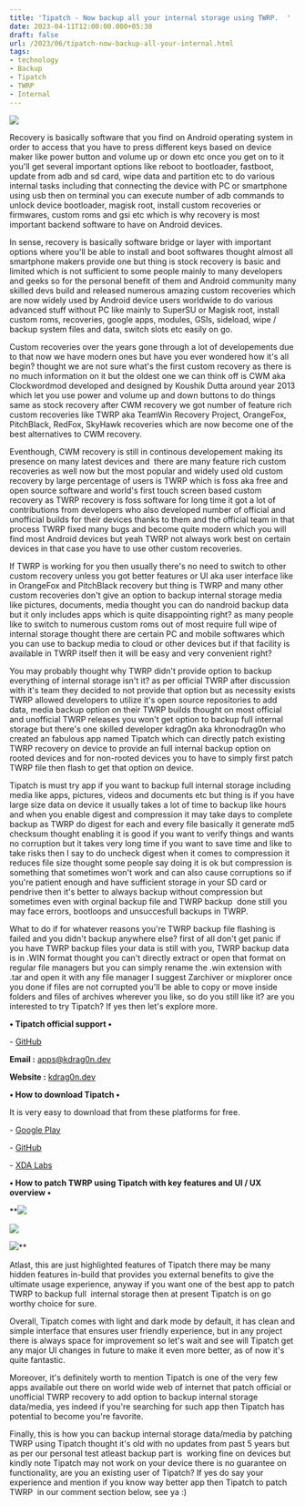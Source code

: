 ```yaml
---
title: 'Tipatch - Now backup all your internal storage using TWRP.  '
date: 2023-04-11T12:00:00.000+05:30
draft: false
url: /2023/06/tipatch-now-backup-all-your-internal.html
tags: 
- technology
- Backup
- Tipatch
- TWRP
- Internal
---
```


 [![](https://blogger.googleusercontent.com/img/a/AVvXsEj3TARwU1mq-VXez82NIf44E0sqXM051j6YgtWv93xWaUPMLhTx_USziZuhBi0k8sSAh6RCTw6TP99CdxQbstE0vnpm5YCAaxe4vDs0lAwI53ytARwd3VWVMyxuMrpjh9mCHDwxh_wmX8ZmVnBUo7pnsI3ZsBptYyYThGUOsJpg3NgV0oAv7Gh3rb5N9g)](https://blogger.googleusercontent.com/img/a/AVvXsEj3TARwU1mq-VXez82NIf44E0sqXM051j6YgtWv93xWaUPMLhTx_USziZuhBi0k8sSAh6RCTw6TP99CdxQbstE0vnpm5YCAaxe4vDs0lAwI53ytARwd3VWVMyxuMrpjh9mCHDwxh_wmX8ZmVnBUo7pnsI3ZsBptYyYThGUOsJpg3NgV0oAv7Gh3rb5N9g) 

  

Recovery is basically software that you find on Android operating system in order to access that you have to press different keys based on device maker like power button and volume up or down etc once you get on to it you'll get several important options like reboot to bootloader, fastboot, update from adb and sd card, wipe data and partition etc to do various internal tasks including that connecting the device with PC or smartphone using usb then on terminal you can execute number of adb commands to unlock device bootloader, magisk root, install custom recoveries or firmwares, custom roms and gsi etc which is why recovery is most important backend software to have on Android devices.

  

In sense, recovery is basically software bridge or layer with important options where you'll be able to install and boot softwares thought almost all smartphone makers provide one but thing is stock recovery is basic and limited which is not sufficient to some people mainly to many developers and geeks so for the personal benefit of them and Android community many skilled devs build and released numerous amazing custom recoveries which are now widely used by Android device users worldwide to do various advanced stuff without PC like mainly to SuperSU or Magisk root, install custom roms, recoveries, google apps, modules, GSIs, sideload, wipe / backup system files and data, switch slots etc easily on go.

  

Custom recoveries over the years gone through a lot of developements due to that now we have modern ones but have you ever wondered how it's all begin? thought we are not sure what's the first custom recovery as there is no much information on it but the oldest one we can think off is CWM aka Clockwordmod developed and designed by Koushik Dutta around year 2013 which let you use power and volume up and down buttons to do things same as stock recovery after CWM recovery we got number of feature rich custom recoveries like TWRP aka TeamWin Recovery Project, OrangeFox, PitchBlack, RedFox, SkyHawk recoveries which are now become one of the best alternatives to CWM recovery.

  

Eventhough, CWM recovery is still in continous developement making its presence on many latest devices and  there are many feature rich custom recoveries as well now but the most popular and widely used old custom recovery by large percentage of users is TWRP which is foss aka free and open source software and world's first touch screen based custom recovery as TWRP recovery is foss software for long time it got a lot of contributions from developers who also developed number of official and unofficial builds for their devices thanks to them and the official team in that process TWRP fixed many bugs and become quite modern which you will find most Android devices but yeah TWRP not always work best on certain devices in that case you have to use other custom recoveries.

  

If TWRP is working for you then usually there's no need to switch to other custom recovery unless you got better features or UI aka user interface like in OrangeFox and PitchBlack recovery but thing is TWRP and many other custom recoveries don't give an option to backup internal storage media like pictures, documents, media thought you can do nandroid backup data but it only includes apps which is quite disappointing right? as many people like to switch to numerous custom roms out of most require full wipe of internal storage thought there are certain PC and mobile softwares which you can use to backup media to cloud or other devices but if that facility is available in TWRP itself then it will be easy and very convenient right?

  

You may probably thought why TWRP didn't provide option to backup everything of internal storage isn't it? as per official TWRP after discussion with it's team they decided to not provide that option but as necessity exists TWRP allowed developers to utilize it's open source repositories to add data, media backup option on their TWRP builds thought on most official and unofficial TWRP releases you won't get option to backup full internal storage but there's one skilled developer kdrag0n aka khronodrag0n who created an fabulous app named Tipatch which can directly patch existing TWRP recovery on device to provide an full internal backup option on rooted devices and for non-rooted devices you to have to simply first patch TWRP file then flash to get that option on device.

  

Tipatch is must try app if you want to backup full internal storage including media like apps, pictures, videos and documents etc but thing is if you have large size data on device it usually takes a lot of time to backup like hours and when you enable digest and compression it may take days to complete backup as TWRP do digest for each and every file basically it generate md5 checksum thought enabling it is good if you want to verify things and wants no corruption but it takes very long time if you want to save time and like to take risks then I say to do uncheck digest when it comes to compression it reduces file size thought some people say doing it is ok but compression is something that sometimes won't work and can also cause corruptions so if you're patient enough and have sufficient storage in your SD card or pendrive then it's better to always backup without compression but sometimes even with orginal backup file and TWRP backup  done still you may face errors, bootloops and unsuccesfull backups in TWRP.

  

What to do if for whatever reasons you're TWRP backup file flashing is failed and you didn't backup anywhere else? first of all don't get panic if you have TWRP backup files your data is still with you, TWRP backup data is in .WIN format thought you can't directly extract or open that format on regular file managers but you can simply rename the .win extension with .tar and open it with any file manager I suggest Zarchiver or mixplorer once you done if files are not corrupted you'll be able to copy or move inside folders and files of archives wherever you like, so do you still like it? are you interested to try Tipatch? If yes then let's explore more.

  

**• Tipatch official support •**

\- [GitHub](https://github.com/kdrag0n/tipatch)

  

**Email :** [apps@kdrag0n.dev](mailto:apps@kdrag0n.dev)

**Website :** [kdrag0n.dev](http://kdrag0n.dev)

**• How to download Tipatch •**

It is very easy to download that from these platforms for free.

\- [Google Play](https://play.google.com/store/apps/details?id=com.kdrag0n.tipatch)

\- [GitHub](https://github.com/kdrag0n/tipatch)

\- [XDA Labs](https://labs.xda-developers.com/store/app/com.kdrag0n.tipatch)

**• How to patch TWRP using Tipatch with key features and UI / UX overview •**

 **[![](https://blogger.googleusercontent.com/img/a/AVvXsEiHXmXpVDIWk3p5bemZYKPn3vAACMjSwN-BZQCBtNaSl3HG4Eiq611btJAM-wyB7A3dyKoviw7hYaWOYt6et_4fZcT-C7HQEX-quMufEUwpLk0_yBTti18fCl_Time5u9uf7AJ2DxLgfnp0Ny-oOhPvXkZrwhZz_5y9dwTPAahhcNNAVLkmdEhw8iiMsw)](https://blogger.googleusercontent.com/img/a/AVvXsEiHXmXpVDIWk3p5bemZYKPn3vAACMjSwN-BZQCBtNaSl3HG4Eiq611btJAM-wyB7A3dyKoviw7hYaWOYt6et_4fZcT-C7HQEX-quMufEUwpLk0_yBTti18fCl_Time5u9uf7AJ2DxLgfnp0Ny-oOhPvXkZrwhZz_5y9dwTPAahhcNNAVLkmdEhw8iiMsw) 

 [![](https://blogger.googleusercontent.com/img/a/AVvXsEjjSuNdKhmJaBZ-ebQ-aSzcuBiYonwJuIhozxso9kmAP4XF0VJy3UHDQmpglto1fjUruFQtu87Y1gwz2CJmF9CTFky-YFf2oFvL51PlxDr5IpJH8SaGck8X7fcIj4NTCmHn0o6taGH3wv_j0UHcKIwu49RTh6ClbvIa3lOviISVFJUY_VzYjjrbsxI5Mg)](https://blogger.googleusercontent.com/img/a/AVvXsEjjSuNdKhmJaBZ-ebQ-aSzcuBiYonwJuIhozxso9kmAP4XF0VJy3UHDQmpglto1fjUruFQtu87Y1gwz2CJmF9CTFky-YFf2oFvL51PlxDr5IpJH8SaGck8X7fcIj4NTCmHn0o6taGH3wv_j0UHcKIwu49RTh6ClbvIa3lOviISVFJUY_VzYjjrbsxI5Mg) 

 [![](https://blogger.googleusercontent.com/img/a/AVvXsEjmMhCFF8WHlqGlR3KDPW-YeK8yCuWmm5MdpJ1l3DbY2Wv5dH5yTJhdRO50XVKhvE8JRAiKwn8uibtKQmEKpMp13ptm76YGsFp7veE_mK04_JqFPVtwvyVdeAvzndnizvWaNAhNaoE9r-YnV0rMQsJ2azcuEjAVT3B06fTSO1B78B0LVqrSFMmdGbZahQ)](https://blogger.googleusercontent.com/img/a/AVvXsEjmMhCFF8WHlqGlR3KDPW-YeK8yCuWmm5MdpJ1l3DbY2Wv5dH5yTJhdRO50XVKhvE8JRAiKwn8uibtKQmEKpMp13ptm76YGsFp7veE_mK04_JqFPVtwvyVdeAvzndnizvWaNAhNaoE9r-YnV0rMQsJ2azcuEjAVT3B06fTSO1B78B0LVqrSFMmdGbZahQ)** 

Atlast, this are just highlighted features of Tipatch there may be many hidden features in-build that provides you external benefits to give the ultimate usage experience, anyway if you want one of the best app to patch TWRP to backup full  internal storage then at present Tipatch is on go worthy choice for sure.

  

Overall, Tipatch comes with light and dark mode by default, it has clean and simple interface that ensures user friendly experience, but in any project there is always space for improvement so let's wait and see will Tipatch get any major UI changes in future to make it even more better, as of now it's quite fantastic.

  

Moreover, it's definitely worth to mention Tipatch is one of the very few apps available out there on world wide web of internet that patch official or unofficial TWRP recovery to add option to backup internal storage data/media, yes indeed if you're searching for such app then Tipatch has potential to become you're favorite.

  

Finally, this is how you can backup internal storage data/media by patching TWRP using Tipatch thought it's old with no updates from past 5 years but as per our personal test atleast backup part is  working fine on devices but kindly note Tipatch may not work on your device there is no guarantee on functionality, are you an existing user of Tipatch? If yes do say your experience and mention if you know way better app then Tipatch to patch TWRP  in our comment section below, see ya :)